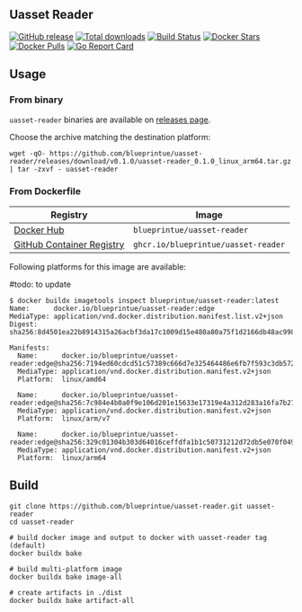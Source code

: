## Uasset Reader

[![GitHub release](https://img.shields.io/github/release/blueprintue/uasset-reader.svg)](https://github.com/blueprintue/uasset-reader/releases/latest)
[![Total downloads](https://img.shields.io/github/downloads/blueprintue/uasset-reader/total.svg)](https://github.com/blueprintue/uasset-reader/releases/latest)
[![Build Status](https://img.shields.io/github/workflow/status/blueprintue/uasset-reader/build?label=build&logo=github)](https://github.com/blueprintue/uasset-reader/actions?query=workflow%3Abuild)
[![Docker Stars](https://img.shields.io/docker/stars/blueprintue/uasset-reader.svg&logo=docker)](https://hub.docker.com/r/blueprintue/uasset-reader/)
[![Docker Pulls](https://img.shields.io/docker/pulls/blueprintue/uasset-reader.svg&logo=docker)](https://hub.docker.com/r/blueprintue/uasset-reader/)
[![Go Report Card](https://goreportcard.com/badge/github.com/blueprintue/uasset-reader)](https://goreportcard.com/report/github.com/blueprintue/uasset-reader)

## Usage

### From binary

`uasset-reader` binaries are available on [releases page](https://github.com/blueprintue/uasset-reader/releases/latest).

Choose the archive matching the destination platform:

```shell
wget -qO- https://github.com/blueprintue/uasset-reader/releases/download/v0.1.0/uasset-reader_0.1.0_linux_arm64.tar.gz | tar -zxvf - uasset-reader
```

### From Dockerfile

| Registry                                                                                                    | Image                             |
|-------------------------------------------------------------------------------------------------------------|-----------------------------------|
| [Docker Hub](https://hub.docker.com/r/blueprintue/uasset-reader/)                                           | `blueprintue/uasset-reader`         |
| [GitHub Container Registry](https://github.com/users/blueprintue/packages/container/package/uasset-reader)  | `ghcr.io/blueprintue/uasset-reader` |

Following platforms for this image are available:

#todo: to update

```
$ docker buildx imagetools inspect blueprintue/uasset-reader:latest
Name:      docker.io/blueprintue/uasset-reader:edge
MediaType: application/vnd.docker.distribution.manifest.list.v2+json
Digest:    sha256:8d4501ea22b8914315a26acbf3da17c1009d15e480a80a75f1d2166db48ac998

Manifests:
  Name:      docker.io/blueprintue/uasset-reader:edge@sha256:7194ed60cdcd51c57389c666d7e325464486e6fb7f593c3db57230ff0f05c40b
  MediaType: application/vnd.docker.distribution.manifest.v2+json
  Platform:  linux/amd64

  Name:      docker.io/blueprintue/uasset-reader:edge@sha256:7c984e4b0a0f9e106d201e15633e17319e4a312d283a16fa7b2782b6ddc9bb57
  MediaType: application/vnd.docker.distribution.manifest.v2+json
  Platform:  linux/arm/v7

  Name:      docker.io/blueprintue/uasset-reader:edge@sha256:329c01304b303d64016ceffdfa1b1c50731212d72db5e070f04923f0375f4df4
  MediaType: application/vnd.docker.distribution.manifest.v2+json
  Platform:  linux/arm64
```

## Build

```shell
git clone https://github.com/blueprintue/uasset-reader.git uasset-reader
cd uasset-reader

# build docker image and output to docker with uasset-reader tag (default)
docker buildx bake

# build multi-platform image
docker buildx bake image-all

# create artifacts in ./dist
docker buildx bake artifact-all
```